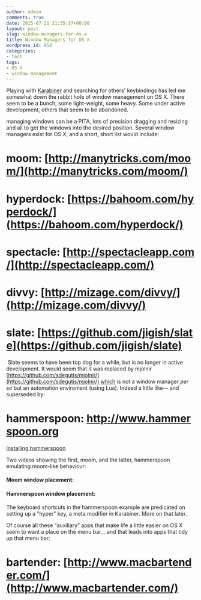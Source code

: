 ```yaml
---
author: admin
comments: true
date: 2015-07-21 21:35:37+00:00
layout: post
slug: window-managers-for-os-x
title: Window Managers for OS X
wordpress_id: 954
categories:
- tech
tags:
- OS X
- window management
---
```


Playing with [Karabiner](https://pqrs.org/osx/karabiner/) and searching for others' keybindings has led me somewhat down the rabbit hole of window management on OS X. There seem to be a bunch, some light-weight, some heavy. Some under active development, others that seem to be abandoned.










managing windows can be a PITA, lots of precision dragging and resizing and all to get the windows into the desired position. Several window managers exist for OS X, and a short, short list would include:










# moom: [http://manytricks.com/moom/](http://manytricks.com/moom/)




# hyperdock: [https://bahoom.com/hyperdock/](https://bahoom.com/hyperdock/)




# spectacle: [http://spectacleapp.com/](http://spectacleapp.com/)




# divvy: [http://mizage.com/divvy/](http://mizage.com/divvy/)




# slate: [https://github.com/jigish/slate](https://github.com/jigish/slate)







 Slate seems to have been top dog for a while, but is no longer in active development. It would seem that it was replaced by mjolnir [https://github.com/sdegutis/mjolnir/](https://github.com/sdegutis/mjolnir/) which is not a window manager _per se_ but an automation enviroment (using Lua). Indeed a little like— and superseded by:




# hammerspoon: http://www.hammerspoon.org







[Installing hammerspoon](http://stephen.yearl.us/installing-hammerspoon/)







Two videos showing the first, moom, and the latter, hammerspoon emulating moom-like behaviour:




#### Moom window placement:







#### Hammerspoon window placement:










The keyboard shortcuts in the hammerspoon example are predicated on setting up a "hyper" key, a meta modifier in Karabiner. More on that later.







Of course all these “auxiliary” apps that make life a little easier on OS X seem to want a place on the menu bar… and that leads into apps that tidy up that menu bar:







# bartender: [http://www.macbartender.com/](http://www.macbartender.com/)
